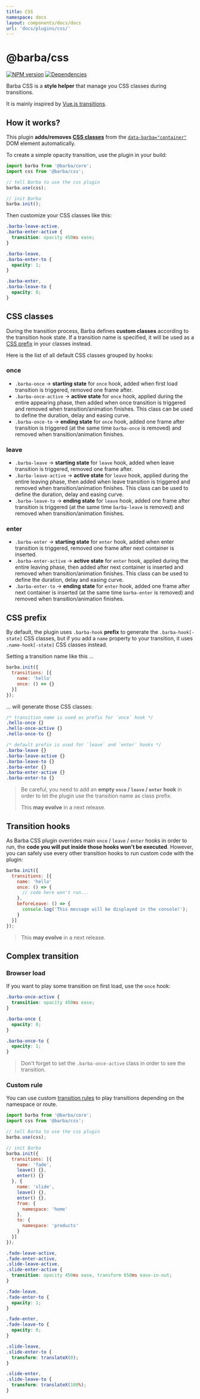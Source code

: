 ```yaml
---
title: CSS
namespace: docs
layout: components/docs/docs
url: 'docs/plugins/css/'
---
```


# @barba/css

[![NPM version](https://img.shields.io/npm/v/@barba/css?style=flat-square)](https://www.npmjs.com/package/@barba/css "Badge")
[![Dependencies](https://img.shields.io/librariesio/release/npm/@barba/css?style=flat-square)](https://github.com/barbajs/barba/network/dependencies "Badge")

Barba CSS is a **style helper** that manage you CSS classes during transitions.

It is mainly inspired by [Vue.js transitions](https://vuejs.org/v2/guide/transitions.html#Transition-Classes).

## How it works?

This plugin **adds/removes [CSS classes](#CSS-classes)** from the [`data-barba="container"`](/docs/getstarted/markup/#Container) DOM element automatically.

To create a simple opacity transition, use the plugin in your build:

```js
import barba from '@barba/core';
import css from '@barba/css';

// tell Barba to use the css plugin
barba.use(css);

// init Barba
barba.init();
```

Then customize your CSS classes like this:

```css
.barba-leave-active,
.barba-enter-active {
  transition: opacity 450ms ease;
}

.barba-leave,
.barba-enter-to {
  opacity: 1;
}

.barba-enter,
.barba-leave-to {
  opacity: 0;
}
```

## CSS classes

During the transition process, Barba defines **custom classes** according to the transition hook state. If a transition name is specified, it will be used as a [CSS prefix](#CSS-prefix) in your classes instead.

Here is the list of all default CSS classes grouped by hooks:

### once

- `.barba-once` → **starting state** for `once` hook, added when first load transition is triggered, removed one frame after.
- `.barba-once-active` → **active state** for `once` hook, applied during the entire appearing phase, then added when once transition is triggered and removed when transition/animation finishes. This class can be used to define the duration, delay and easing curve.
- `.barba-once-to` → **ending state** for `once` hook, added one frame after transition is triggered (at the same time `barba-once` is removed) and removed when transition/animation finishes.

### leave

- `.barba-leave` → **starting state** for `leave` hook, added when leave transition is triggered, removed one frame after.
- `.barba-leave-active` → **active state** for `leave` hook, applied during the entire leaving phase, then added when leave transition is triggered and removed when transition/animation finishes. This class can be used to define the duration, delay and easing curve.
- `.barba-leave-to` → **ending state** for `leave` hook, added one frame after transition is triggered (at the same time `barba-leave` is removed) and removed when transition/animation finishes.

### enter

- `.barba-enter` → **starting state** for `enter` hook, added when enter transition is triggered, removed one frame after next container is inserted.
- `.barba-enter-active` → **active state** for `enter` hook, applied during the entire leaving phase, then added after next container is inserted and removed when transition/animation finishes. This class can be used to define the duration, delay and easing curve.
- `.barba-enter-to` → **ending state** for `enter` hook, added one frame after next container is inserted (at the same time `barba-enter` is removed) and removed when transition/animation finishes.

## CSS prefix

By default, the plugin uses `.barba-hook` **prefix** to generate the `.barba-hook[-state]` CSS classes, but if you add a `name` property to your transition, it uses `.name-hook[-state]` CSS classes instead.

Setting a transition name like this ...

```js
barba.init({
  transitions: [{
    name: 'hello'
    once: () => {}
  }]
});
```

... will generate those CSS classes:
```css
/* transition name is used as prefix for `once` hook */
.hello-once {}
.hello-once-active {}
.hello-once-to {}

/* default prefix is used for `leave` and `enter` hooks */
.barba-leave {}
.barba-leave-active {}
.barba-leave-to {}
.barba-enter {}
.barba-enter-active {}
.barba-enter-to {}
```

> Be careful, you need to add an **empty `once` / `leave` / `enter` hook** in order to let the plugin use the transition name as class prefix.
>
> This **may evolve** in a next release.

## Transition hooks

As Barba CSS plugin overrides main `once` / `leave` / `enter` hooks in order to run, the **code you will put inside those hooks won't be executed**. However, you can safely use every other transition hooks to run custom code with the plugin:

```js
barba.init({
  transitions: [{
    name: 'hello'
    once: () => {
      // code here won't run...
    },
    beforeLeave: () => {
      console.log('This message will be displayed in the console!');
    }
  }]
});
```

> This **may evolve** in a next release.

## Complex transition

### Browser load

If you want to play some transition on first load, use the `once` hook:

```css
.barba-once-active {
  transition: opacity 450ms ease;
}

.barba-once {
  opacity: 0;
}

.barba-once-to {
  opacity: 1;
}
```

> Don't forget to set the `.barba-once-active` class in order to see the transition.

### Custom rule

You can use custom [transition rules](/docs/advanced/transitions/#Rules) to play transitions depending on the namespace or route.

```js
import barba from '@barba/core';
import css from '@barba/css';

// tell Barba to use the css plugin
barba.use(css);

// init Barba
barba.init({
  transitions: [{
    name: 'fade',
    leave() {},
    enter() {}
  }, {
    name: 'slide',
    leave() {},
    enter() {},
    from: {
      namespace: 'home'
    },
    to: {
      namespace: 'products'
    }
  }]
});
```

```css
.fade-leave-active,
.fade-enter-active,
.slide-leave-active,
.slide-enter-active {
  transition: opacity 450ms ease, transform 650ms ease-in-out;
}

.fade-leave,
.fade-enter-to {
  opacity: 1;
}

.fade-enter,
.fade-leave-to {
  opacity: 0;
}

.slide-leave,
.slide-enter-to {
  transform: translateX(0);
}

.slide-enter,
.slide-leave-to {
  transform: translateX(100%);
}
```
